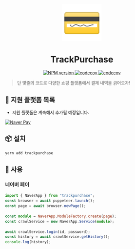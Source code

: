 <p align="center">
  <img alt="credit card emoji" src="https://github.com/code-yeongyu/TrackPurchase/raw/master/docs/images/credit-card.png" width="130" />
  <h1 align="center">TrackPurchase</h1>
</p>

<p align="center">
  <a href="https://www.npmjs.com/package/trackpurchase" target="_blank">
    <img alt="NPM version" src="https://badgen.net/npm/v/trackpurchase">
  </a>
  <a href="https://codecov.io/gh/code-yeongyu/TrackPurchase" target="blank">
    <img alt="codecov" src="https://codecov.io/gh/code-yeongyu/TrackPurchase/branch/master/graph/badge.svg?token=UCZC198HMK" >
  </a>
  <a href="https://github.com/code-yeongyu/TrackPurchase/actions/workflows/ci.yml" target="blank">
    <img alt="codecov" src="https://github.com/code-yeongyu/TrackPurchase/actions/workflows/ci.yml/badge.svg" >
  </a>
</p>

> 단 몇줄의 코드로 다양한 쇼핑 플랫폼에서 결제 내역을 긁어오자!

## 🛒 지원 플랫폼 목록

- 지원 플랫폼은 계속해서 추가될 예정입니다.

[![Naver Pay](https://developer.pay.naver.com/static/img/logo_black.png)](https://pay.naver.com)

## 📦 설치

```sh
yarn add trackpurchase
```

## 🚀 사용

### 네이버 페이

```typescript
import { NaverApp } from "trackpurchase";
const browser = await puppeteer.launch();
const page = await browser.newPage();

const module = NaverApp.ModuleFactory.create(page);
const crawlService = new NaverApp.Service(module);

await crawlService.login(id, password);
const history = await crawlService.getHistory();
console.log(history);
```
